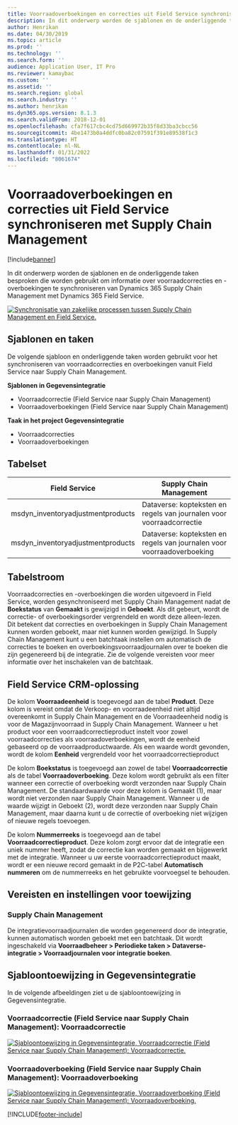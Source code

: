 ```yaml
---
title: Voorraadoverboekingen en correcties uit Field Service synchroniseren met Supply Chain Management
description: In dit onderwerp worden de sjablonen en de onderliggende taken besproken die worden gebruikt om informatie over voorraadcorrecties en -overboekingen te synchroniseren van Dynamics 365 Supply Chain Management met Dynamics 365 Field Service.
author: Henrikan
ms.date: 04/30/2019
ms.topic: article
ms.prod: ''
ms.technology: ''
ms.search.form: ''
audience: Application User, IT Pro
ms.reviewer: kamaybac
ms.custom: ''
ms.assetid: ''
ms.search.region: global
ms.search.industry: ''
ms.author: henrikan
ms.dyn365.ops.version: 8.1.3
ms.search.validFrom: 2018-12-01
ms.openlocfilehash: cfa7f617cbc4cd75d669972b35f8d33ba3cbcc56
ms.sourcegitcommit: 4be1473b0a4ddfc0ba82c07591f391e89538f1c3
ms.translationtype: HT
ms.contentlocale: nl-NL
ms.lasthandoff: 01/31/2022
ms.locfileid: "8061674"
---
```

# <a name="synchronize-inventory-transfers-and-adjustments-from-field-service-to-supply-chain-management"></a>Voorraadoverboekingen en correcties uit Field Service synchroniseren met Supply Chain Management

[!include[banner](../includes/banner.md)]



In dit onderwerp worden de sjablonen en de onderliggende taken besproken die worden gebruikt om informatie over voorraadcorrecties en -overboekingen te synchroniseren van Dynamics 365 Supply Chain Management met Dynamics 365 Field Service.

[![Synchronisatie van zakelijke processen tussen Supply Chain Management en Field Service.](./media/FSTransAdjOW.png)](./media/FSTransAdjOW.png)

## <a name="templates-and-tasks"></a>Sjablonen en taken
De volgende sjabloon en onderliggende taken worden gebruikt voor het synchroniseren van voorraadcorrecties en overboekingen vanuit Field Service naar Supply Chain Management.

**Sjablonen in Gegevensintegratie**
- Voorraadcorrectie (Field Service naar Supply Chain Management)
- Voorraadoverboekingen (Field Service naar Supply Chain Management)

**Taak in het project Gegevensintegratie**
- Voorraadcorrecties
- Voorraadoverboekingen

## <a name="table-set"></a>Tabelset
| Field Service                     | Supply Chain Management                          |
|-----------------------------------|----------------------------------------------------|
| msdyn_inventoryadjustmentproducts | Dataverse: kopteksten en regels van journalen voor voorraadcorrectie |
| msdyn_inventoryadjustmentproducts | Dataverse: kopteksten en regels van journalen voor voorraadoverboeking   |

## <a name="table-flow"></a>Tabelstroom
Voorraadcorrecties en -overboekingen die worden uitgevoerd in Field Service, worden gesynchroniseerd met Supply Chain Management nadat de **Boekstatus** van **Gemaakt** is gewijzigd in **Geboekt**. Als dit gebeurt, wordt de correctie- of overboekingsorder vergrendeld en wordt deze alleen-lezen. Dit betekent dat correcties en overboekingen in Supply Chain Management kunnen worden geboekt, maar niet kunnen worden gewijzigd. In Supply Chain Management kunt u een batchtaak instellen om automatisch de correcties te boeken en overboekingsvoorraadjournalen over te boeken die zijn gegenereerd bij de integratie. Zie de volgende vereisten voor meer informatie over het inschakelen van de batchtaak.

## <a name="field-service-crm-solution"></a>Field Service CRM-oplossing 
De kolom **Voorraadeenheid** is toegevoegd aan de tabel **Product**. Deze kolom is vereist omdat de Verkoop- en voorraadeenheid niet altijd overeenkomt in Supply Chain Management en de Voorraadeenheid nodig is voor de Magazijnvoorraad in Supply Chain Management.
Wanneer u het product voor een voorraadcorrectieproduct instelt voor zowel voorraadcorrecties als voorraadoverboekingen, wordt de eenheid gebaseerd op de voorraadproductwaarde. Als een waarde wordt gevonden, wordt de kolom **Eenheid** vergrendeld voor het voorraadcorrectieproduct

De kolom **Boekstatus** is toegevoegd aan zowel de tabel **Voorraadcorrectie** als de tabel **Voorraadoverboeking**. Deze kolom wordt gebruikt als een filter wanneer een correctie of overboeking wordt verzonden naar Supply Chain Management. De standaardwaarde voor deze kolom is Gemaakt (1), maar wordt niet verzonden naar Supply Chain Management. Wanneer u de waarde wijzigt in Geboekt (2), wordt deze verzonden naar Supply Chain Management, maar daarna kunt u de correctie of overboeking niet wijzigen of nieuwe regels toevoegen.

De kolom **Nummerreeks** is toegevoegd aan de tabel **Voorraadcorrectieproduct**. Deze kolom zorgt ervoor dat de integratie een uniek nummer heeft, zodat de correctie kan worden gemaakt en bijgewerkt met de integratie. Wanneer u uw eerste voorraadcorrectieproduct maakt, wordt er een nieuwe record gemaakt in de P2C-tabel **Automatisch nummeren** om de nummerreeks en het gebruikte voorvoegsel te behouden.

## <a name="prerequisites-and-mapping-setup"></a>Vereisten en instellingen voor toewijzing

### <a name="supply-chain-management"></a>Supply Chain Management
De integratievoorraadjournalen die worden gegenereerd door de integratie, kunnen automatisch worden geboekt met een batchtaak. Dit wordt ingeschakeld via **Voorraadbeheer > Periodieke taken > Dataverse-integratie > Voorraadjournalen voor integratie boeken**.

## <a name="template-mapping-in-data-integration"></a>Sjabloontoewijzing in Gegevensintegratie

In de volgende afbeeldingen ziet u de sjabloontoewijzing in Gegevensintegratie.

### <a name="inventory-adjustment-field-service-to-supply-chain-management-inventory-adjustment"></a>Voorraadcorrectie (Field Service naar Supply Chain Management): Voorraadcorrectie

[![Sjabloontoewijzing in Gegevensintegratie, Voorraadcorrectie (Field Service naar Supply Chain Management): Voorraadcorrectie.](./media/FSAdj1.png)](./media/FSAdj1.png)


### <a name="inventory-transfer-field-service-to-supply-chain-management-inventory-transfer"></a>Voorraadoverboeking (Field Service naar Supply Chain Management): Voorraadoverboeking

[![Sjabloontoewijzing in Gegevensintegratie, Voorraadoverboeking (Field Service naar Supply Chain Management): Voorraadoverboeking.](./media/FSTrans1.png)](./media/FSTrans1.png)


[!INCLUDE[footer-include](../../includes/footer-banner.md)]